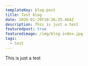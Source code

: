 ```yaml
---
templateKey: blog-post
title: Test blog
date: 2020-01-29T10:36:25.464Z
description: This is just a test
featuredpost: true
featuredimage: /img/blog-index.jpg
tags:
  - test
---
```

This is just a test
